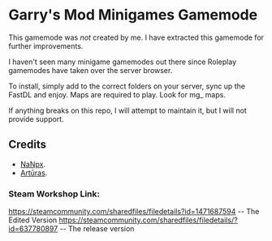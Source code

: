 # Garry's Mod Minigames Gamemode
This gamemode was *not* created by me. I have extracted this gamemode for further improvements.

I haven't seen many minigame gamemodes out there since Roleplay gamemodes have taken over the server browser.

To install, simply add to the correct folders on your server, sync up the FastDL and enjoy. Maps are required to play. Look for mg_ maps.

If anything breaks on this repo, I will attempt to maintain it, but I will not provide support.

## Credits
+ [NaNpx](https://steamcommunity.com/sharedfiles/filedetails/?id=637780897 "Original gamemode creator").
+ [Artūras](https://steamcommunity.com/sharedfiles/filedetails?id=1471687594 "Edited the gamemode and added more features").




### Steam Workshop Link:
https://steamcommunity.com/sharedfiles/filedetails?id=1471687594 -- The Edited Version
https://steamcommunity.com/sharedfiles/filedetails/?id=637780897 -- The release version
